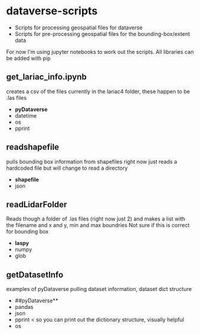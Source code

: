 # dataverse-scripts  

- Scripts for processing geospatial files for dataverse 
- Scripts for pre-processing geospatial files for the bounding-box/extent data  

For now I'm using jupyter notebooks to work out the scripts.
All libraries can be added with pip

## get_lariac_info.ipynb  
creates a csv of the files currently in the lariac4 folder,  these happen to be .las files

- **pyDataverse**
- datetime
- os
- pprint

## readshapefile
pulls bounding box information from shapefiles
right now just reads a hardcoded file but will change to read a directory
- **shapefile** 
- json

## readLidarFolder
Reads though a folder of .las files (right now just 2) and makes a list with the filename and x and y, min and max boundries
 Not sure if this is correct for bounding box   
 - **laspy**
 - numpy
 - glob

## getDatasetInfo
examples of pyDataverse pulling dataset information, dataset dict structure
- ##pyDataverse**
- pandas
- json
- pprint < so you can print out the dictionary structure, visually helpful
- os
